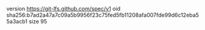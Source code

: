 version https://git-lfs.github.com/spec/v1
oid sha256:b7ad2a47a7c09a5b9956f23c75fed5fb11208afa007fde99d6c12eba55a3acb1
size 95
